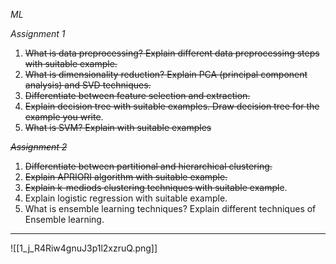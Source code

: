 *ML*

*Assignment 1*
1. ~~What is data preprocessing? Explain different data preprocessing steps with suitable example.~~ 
2. ~~⁠What is dimensionality reduction? Explain PCA (principal component analysis) and SVD techniques.~~ 
3. ~~⁠Differentiate between feature selection and extraction.~~ 
4. ~~⁠Explain decision tree with suitable examples. Draw decision tree for the example you write~~.
5. ~~⁠What is SVM? Explain with suitable examples~~ 

~~*Assignment 2*~~
1. ~~Differentiate between partitional and hierarchical clustering.~~ 
2. ~~⁠Explain APRIORI algorithm with suitable example.~~ 
3. ~~⁠Explain k-mediods clustering techniques with suitable exampl~~e. 
4. ⁠Explain logistic regression with suitable example. 
5. ⁠What is ensemble learning techniques? Explain different techniques of Ensemble learning.

---

![[1_j_R4Riw4gnuJ3p1l2xzruQ.png]]
